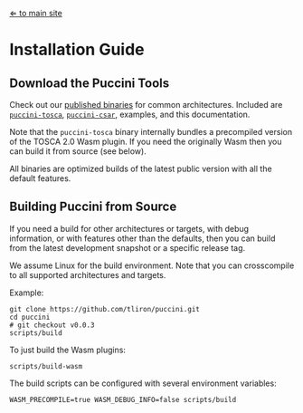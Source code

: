 [⇐ to main site](https://puccini.cloud)

Installation Guide
==================

Download the Puccini Tools
--------------------------

Check out our [published binaries](https://github.com/tliron/puccini/releases) for common architectures. Included are [`puccini-tosca`](puccini-tosca), [`puccini-csar`](puccini-csar), examples, and this documentation.

Note that the `puccini-tosca` binary internally bundles a precompiled version of the TOSCA 2.0 Wasm plugin. If you need the originally Wasm then you can build it from source (see below).

All binaries are optimized builds of the latest public version with all the default features.

Building Puccini from Source
----------------------------

If you need a build for other architectures or targets, with debug information, or with features other than the defaults, then you can build from the latest development snapshot or a specific release tag.

We assume Linux for the build environment. Note that you can crosscompile to all supported architectures and targets.

Example:

```
git clone https://github.com/tliron/puccini.git
cd puccini
# git checkout v0.0.3
scripts/build
```

To just build the Wasm plugins:

```
scripts/build-wasm
```

The build scripts can be configured with several environment variables:

```
WASM_PRECOMPILE=true WASM_DEBUG_INFO=false scripts/build
```

<!--
```
cargo install puccini-cli --debug
cargo install puccini-cli --no-default-features --features=tosca-2_0,filesystem
```
-->
